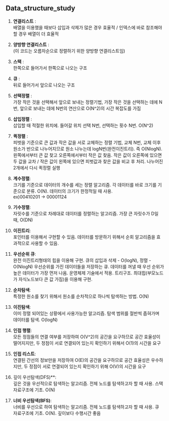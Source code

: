 ## Data_structure_study

1. **연결리스트** :  
배열을 이용했을 때보다 삽입과 삭제가 많은 경우 효율적 / 인덱스에 바로 참조해야할 경우 배열이 더 효율적
2. **양방향 연결리스트** :  
(이 코드는 오름차순으로 정렬하기 위한 양방향 연결리스트임)
3. **스택** :  
한쪽으로 들어가서 한쪽으로 나오는 구조
4. **큐** :  
뒤로 들어가서 앞으로 나오는 구조
5. **선택정렬** :  
가장 작은 것을 선택해서 앞으로 보내는 정렬기법, 가장 작은 것을 선택하는 데에 N번, 앞으로 보내는 데에 N번의 연산으로 O(N^2)의 시간 복잡도를 가짐
5. **삽입정렬** :  
삽입할 때 적절한 위치에. 들어갈 위치 선택 N번, 선택하는 횟수 N번. O(N^2)
6. **퀵정렬** :  
피벗을 기준으로 큰 값과 작은 값을 서로 교체하는 정렬 기법, 교체 N번, 교체 이후 원소가 반으로 나누어지므로 원소 나누는데 logN번(완전이진트리). 즉 O(NlogN).
왼쪽에서부터 큰 값 찾고 오른쪽에서부터 작은 값 찾음. 작은 값이 오른쪽에 있으면 두 값을 교차 / 작은 값이 왼쪽에 있으면 피벗값과 찾은 값을 비교 후 처리. 나누어진 2개에서 다시 퀵정렬 실행
7. **계수정렬**:  
크기를 기준으로 데이터의 개수를 세는 정렬 알고리즘. 각 데이터를 바로 크기를 기준으로 분류. O(N). 데이터의 크기가 한정적일 때 사용.  
ex)00410201 -> 00001124

8. **기수정렬**:  
자릿수를 기준으로 차례대로 데이터를 정렬하는 알고리즘. 가장 큰 자릿수가 D일 때, O(DN)

9. **이진트리**:  
포인터를 이용해서 구현할 수 있음. 데이터를 방문하기 위해서 순회 알고리즘을 효과적으로 사용할 수 있음.

10. **우선순위 큐**:  
완전 이진트리형태의 힙을 이용해 구현. 큐의 삽입과 삭제 - O(logN), 정렬 - O(NlogN)
우선순위를 가진 데이터들을 저장하는 큐. 데이터를 꺼낼 때 우선 순위가 높은 데이터가 가장 먼저 나옴. 운영체제 기술에서 적용. 트리구조.
최대힙(부모노드가 자식노드보다 큰 값 가짐)을 이용해 구현.

11. **순차탐색**:  
특정한 원소를 찾기 위해서 원소를 순차적으로 하나씩 탐색하는 방법. O(N)

11. **이진탐색**:  
이미 정렬 되어있는 상황에서 사용가능한 알고리즘. 탐색 범위를 절반씩 좁혀가며 데이터를 탐색. O(logN)

12. **인접 행렬**:  
모든 정점들의 연결 여부를 저장하여 O(V^2)의 공간을 요구하므로 공간 효율성이 떨어지지만, 두 정점이 서로 연결되어 있는지 확인하기 위해서 O(1)의 시간을 요구

12. **인접 리스트**:  
연결된 간선의 정보만을 저장하여 O(E)의 공간을 요구하므로 공간 효율성은 우수하지만, 두 정점이 서로 연결되어 있는지 확인하기 위해 O(V)의 시간을 요구

13. 깊이 우선탐색(DFS)**:  
깊은 것을 우선적으로 탐색하는 알고리즘. 전체 노드를 탐색하고자 할 때 사용. 스택 자료구조에 기초. O(N)

14. **너비 우선탐색(BFS)**:  
너비를 우선으로 하여 탐색하는 알고리즘. 전체 노드를 탐색하고자 할 때 사용. 큐 자료구조에 기초. O(N). 깊이보다 수행시간 좋음
